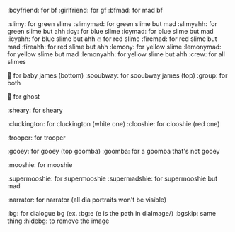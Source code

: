 :boyfriend: for bf
:girlfriend: for gf
:bfmad: for mad bf

:slimy: for green slime
:slimymad: for green slime but mad
:slimyahh: for green slime but ahh
:icy: for blue slime
:icymad: for blue slime but mad
:icyahh: for blue slime but ahh
:fire: for red slime
:firemad: for red slime but mad
:fireahh: for red slime but ahh
:lemony: for yellow slime
:lemonymad: for yellow slime but mad
:lemonyahh: for yellow slime but ahh
:crew: for all slimes

:baby: for baby james (bottom)
:sooubway: for sooubway james (top)
:group: for both

:ghost: for ghost

:sheary: for sheary

:cluckington: for cluckington (white one)
:clooshie: for clooshie (red one)

:trooper: for trooper

:gooey: for gooey (top goomba)
:goomba: for a goomba that's not gooey

:mooshie: for mooshie

:supermooshie: for supermooshie
:supermadshie: for supermooshie but mad

:narrator: for narrator (all dia portraits won't be visible)

:bg: for dialogue bg (ex. :bg:e (e is the path in diaImage/)
:bgskip: same thing
:hidebg: to remove the image